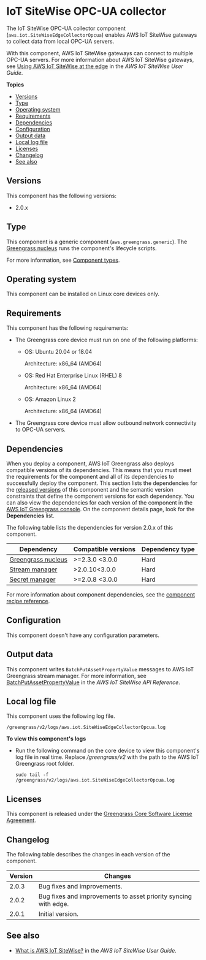 # IoT SiteWise OPC\-UA collector<a name="iotsitewise-opcua-collector-component"></a>

The IoT SiteWise OPC\-UA collector component \(`aws.iot.SiteWiseEdgeCollectorOpcua`\) enables AWS IoT SiteWise gateways to collect data from local OPC\-UA servers\.

With this component, AWS IoT SiteWise gateways can connect to multiple OPC\-UA servers\. For more information about AWS IoT SiteWise gateways, see [Using AWS IoT SiteWise at the edge](https://docs.aws.amazon.com/iot-sitewise/latest/userguide/gateways-ggv2.html) in the *AWS IoT SiteWise User Guide*\.

**Topics**
+ [Versions](#iotsitewise-opcua-collector-component-versions)
+ [Type](#iotsitewise-opcua-collector-component-type)
+ [Operating system](#iotsitewise-opcua-collector-component-os-support)
+ [Requirements](#iotsitewise-opcua-collector-component-requirements)
+ [Dependencies](#iotsitewise-opcua-collector-component-dependencies)
+ [Configuration](#iotsitewise-opcua-collector-component-configuration)
+ [Output data](#iotsitewise-opcua-collector-component-output-data)
+ [Local log file](#iotsitewise-opcua-collector-component-log-file)
+ [Licenses](#iotsitewise-opcua-collector-component-licenses)
+ [Changelog](#iotsitewise-opcua-collector-component-changelog)
+ [See also](#iotsitewise-opcua-collector-component-see-also)

## Versions<a name="iotsitewise-opcua-collector-component-versions"></a>

This component has the following versions:
+ 2\.0\.x

## Type<a name="iotsitewise-opcua-collector-component-type"></a>

<a name="public-component-type-generic"></a>This <a name="public-component-type-generic-phrase"></a>component is a generic component \(`aws.greengrass.generic`\)\. The [Greengrass nucleus](greengrass-nucleus-component.md) runs the component's lifecycle scripts\.

<a name="public-component-type-more-information"></a>For more information, see [Component types](develop-greengrass-components.md#component-types)\.

## Operating system<a name="iotsitewise-opcua-collector-component-os-support"></a>

This component can be installed on Linux core devices only\.

## Requirements<a name="iotsitewise-opcua-collector-component-requirements"></a>

This component has the following requirements:
+ The Greengrass core device must run on one of the following platforms:
  + OS: Ubuntu 20\.04 or 18\.04

    Architecture: x86\_64 \(AMD64\)
  + OS: Red Hat Enterprise Linux \(RHEL\) 8

    Architecture: x86\_64 \(AMD64\)
  + OS: Amazon Linux 2

    Architecture: x86\_64 \(AMD64\)
+ The Greengrass core device must allow outbound network connectivity to OPC\-UA servers\.

## Dependencies<a name="iotsitewise-opcua-collector-component-dependencies"></a>

When you deploy a component, AWS IoT Greengrass also deploys compatible versions of its dependencies\. This means that you must meet the requirements for the component and all of its dependencies to successfully deploy the component\. This section lists the dependencies for the [released versions](#iotsitewise-opcua-collector-component-changelog) of this component and the semantic version constraints that define the component versions for each dependency\. You can also view the dependencies for each version of the component in the [AWS IoT Greengrass console](https://console.aws.amazon.com/greengrass)\. On the component details page, look for the **Dependencies** list\.

The following table lists the dependencies for version 2\.0\.x of this component\.


| Dependency | Compatible versions | Dependency type | 
| --- | --- | --- | 
| [Greengrass nucleus](greengrass-nucleus-component.md) | >=2\.3\.0 <3\.0\.0 | Hard | 
| [Stream manager](stream-manager-component.md) | >2\.0\.10<3\.0\.0 | Hard | 
| [Secret manager](secret-manager-component.md) | >=2\.0\.8 <3\.0\.0 | Hard | 

For more information about component dependencies, see the [component recipe reference](component-recipe-reference.md#recipe-reference-component-dependencies)\.

## Configuration<a name="iotsitewise-opcua-collector-component-configuration"></a>

This component doesn't have any configuration parameters\.

## Output data<a name="iotsitewise-opcua-collector-component-output-data"></a>



This component writes `BatchPutAssetPropertyValue` messages to AWS IoT Greengrass stream manager\. For more information, see [BatchPutAssetPropertyValue](https://docs.aws.amazon.com/iot-sitewise/latest/APIReference/API_BatchPutAssetPropertyValue.html) in the *AWS IoT SiteWise API Reference*\.

## Local log file<a name="iotsitewise-opcua-collector-component-log-file"></a>

This component uses the following log file\.

```
/greengrass/v2/logs/aws.iot.SiteWiseEdgeCollectorOpcua.log
```

**To view this component's logs**
+ Run the following command on the core device to view this component's log file in real time\. Replace */greengrass/v2* with the path to the AWS IoT Greengrass root folder\.

  ```
  sudo tail -f /greengrass/v2/logs/aws.iot.SiteWiseEdgeCollectorOpcua.log
  ```

## Licenses<a name="iotsitewise-opcua-collector-component-licenses"></a>

<a name="component-core-software-license"></a>This component is released under the [Greengrass Core Software License Agreement](https://greengrass-release-license.s3.us-west-2.amazonaws.com/greengrass-license-v1.pdf)\.

## Changelog<a name="iotsitewise-opcua-collector-component-changelog"></a>

The following table describes the changes in each version of the component\.


|  **Version**  |  **Changes**  | 
| --- | --- | 
|  2\.0\.3  |  Bug fixes and improvements\.  | 
|  2\.0\.2  |  Bug fixes and improvements to asset priority syncing with edge\.  | 
|  2\.0\.1  |  Initial version\.  | 

## See also<a name="iotsitewise-opcua-collector-component-see-also"></a>
+ [What is AWS IoT SiteWise?](https://docs.aws.amazon.com/iot-sitewise/latest/userguide/what-is-sitewise.html) in the *AWS IoT SiteWise User Guide*\.